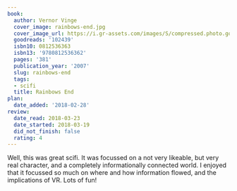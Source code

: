 ```yaml
---
book:
  author: Vernor Vinge
  cover_image: rainbows-end.jpg
  cover_image_url: https://i.gr-assets.com/images/S/compressed.photo.goodreads.com/books/1316729149l/102439._SX98_.jpg
  goodreads: '102439'
  isbn10: 0812536363
  isbn13: '9780812536362'
  pages: '381'
  publication_year: '2007'
  slug: rainbows-end
  tags:
  - scifi
  title: Rainbows End
plan:
  date_added: '2018-02-28'
review:
  date_read: 2018-03-23
  date_started: 2018-03-19
  did_not_finish: false
  rating: 4
---
```


Well, this was great scifi. It was focussed on a not very likeable, but very real character, and a completely
informationally connected world. I enjoyed that it focussed so much on where and how information flowed, and the
implications of VR. Lots of fun!
